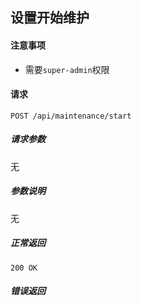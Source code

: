 ## 设置开始维护

#### 注意事项

- 需要`super-admin`权限

#### 请求

```
POST /api/maintenance/start
```

##### 请求参数

无

##### 参数说明

无

##### 正常返回

```
200 OK
```

##### 错误返回
